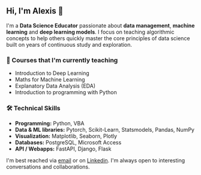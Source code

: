 <!--
**AlexisBogroff/AlexisBogroff** is a ✨ _special_ ✨ repository because its `README.md` (this file) appears on your GitHub profile.

Here are some ideas to get you started:

- 🔭 I’m currently working on ...
- 🌱 I’m currently learning ...
- 👯 I’m looking to collaborate on ...
- 🤔 I’m looking for help with ...
- 💬 Ask me about ...
- 📫 How to reach me: ...
- 😄 Pronouns: ...
- ⚡ Fun fact: ...
-->

## Hi, I'm Alexis 👋

I'm a **Data Science Educator** passionate about **data management**, **machine learning** and **deep learning models**. I focus on teaching algorithmic concepts to help others quickly master the core principles of data science built on years of continuous study and exploration.

### 👯 Courses that I'm currently teaching
- Introduction to Deep Learning
- Maths for Machine Learning
- Explanatory Data Analysis (EDA)
- Introduction to programming with Python

### 🛠️ Technical Skills
- **Programming:** Python, VBA
- **Data & ML libraries:** Pytorch, Scikit-Learn, Statsmodels, Pandas, NumPy
- **Visualization:** Matplotlib, Seaborn, Plotly
- **Databases:** PostgreSQL, Microsoft Access
- **API / Webapps:** FastAPI, Django, Flask

I'm best reached via [email](alexis.bogroff.contact@gmail.com) or on [Linkedin](https://www.linkedin.com/in/alexisbogroff/). I'm always open to interesting conversations and collaborations. 
